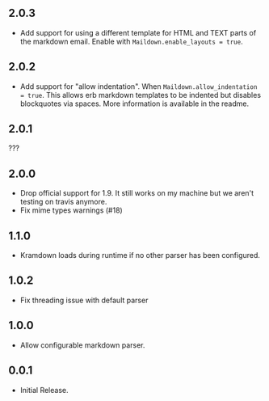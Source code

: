 ## 2.0.3

- Add support for using a different template for HTML and TEXT parts of the markdown email. Enable with `Maildown.enable_layouts = true`.

## 2.0.2

- Add support for "allow indentation". When `Maildown.allow_indentation = true`. This allows erb markdown templates to be indented but disables blockquotes via spaces. More information is available in the readme.

## 2.0.1

???

## 2.0.0

- Drop official support for 1.9. It still works on my machine but
  we aren't testing on travis anymore.
- Fix mime types warnings (#18)

## 1.1.0

- Kramdown loads during runtime if no other parser has been configured.

## 1.0.2

- Fix threading issue with default parser

## 1.0.0

- Allow configurable markdown parser.

## 0.0.1

- Initial Release.
